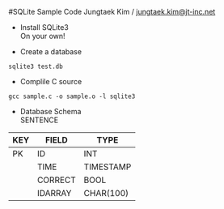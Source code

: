 #SQLite Sample Code
Jungtaek Kim / jungtaek.kim@jt-inc.net

* Install SQLite3<br/>
	On your own!

* Create a database<br/>
```
sqlite3 test.db
```

* Complile C source<br/>
```
gcc sample.c -o sample.o -l sqlite3
```
* Database Schema<br/>
SENTENCE<br/>

|  KEY | FIELD   | TYPE      |
| ---- | ------- | --------- |
|  PK  | ID      | INT       |
|      | TIME    | TIMESTAMP |
|      | CORRECT | BOOL      |
|      | IDARRAY | CHAR(100) |

